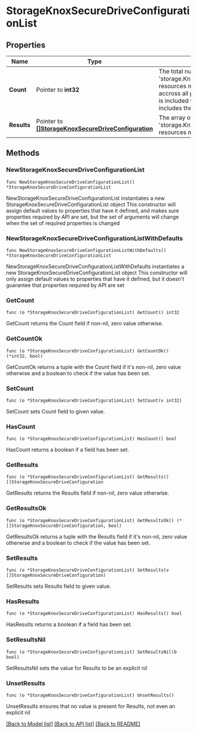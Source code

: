 # StorageKnoxSecureDriveConfigurationList

## Properties

Name | Type | Description | Notes
------------ | ------------- | ------------- | -------------
**Count** | Pointer to **int32** | The total number of &#39;storage.KnoxSecureDriveConfiguration&#39; resources matching the request, accross all pages. The &#39;Count&#39; attribute is included when the HTTP GET request includes the &#39;$inlinecount&#39; parameter. | [optional] 
**Results** | Pointer to [**[]StorageKnoxSecureDriveConfiguration**](StorageKnoxSecureDriveConfiguration.md) | The array of &#39;storage.KnoxSecureDriveConfiguration&#39; resources matching the request. | [optional] 

## Methods

### NewStorageKnoxSecureDriveConfigurationList

`func NewStorageKnoxSecureDriveConfigurationList() *StorageKnoxSecureDriveConfigurationList`

NewStorageKnoxSecureDriveConfigurationList instantiates a new StorageKnoxSecureDriveConfigurationList object
This constructor will assign default values to properties that have it defined,
and makes sure properties required by API are set, but the set of arguments
will change when the set of required properties is changed

### NewStorageKnoxSecureDriveConfigurationListWithDefaults

`func NewStorageKnoxSecureDriveConfigurationListWithDefaults() *StorageKnoxSecureDriveConfigurationList`

NewStorageKnoxSecureDriveConfigurationListWithDefaults instantiates a new StorageKnoxSecureDriveConfigurationList object
This constructor will only assign default values to properties that have it defined,
but it doesn't guarantee that properties required by API are set

### GetCount

`func (o *StorageKnoxSecureDriveConfigurationList) GetCount() int32`

GetCount returns the Count field if non-nil, zero value otherwise.

### GetCountOk

`func (o *StorageKnoxSecureDriveConfigurationList) GetCountOk() (*int32, bool)`

GetCountOk returns a tuple with the Count field if it's non-nil, zero value otherwise
and a boolean to check if the value has been set.

### SetCount

`func (o *StorageKnoxSecureDriveConfigurationList) SetCount(v int32)`

SetCount sets Count field to given value.

### HasCount

`func (o *StorageKnoxSecureDriveConfigurationList) HasCount() bool`

HasCount returns a boolean if a field has been set.

### GetResults

`func (o *StorageKnoxSecureDriveConfigurationList) GetResults() []StorageKnoxSecureDriveConfiguration`

GetResults returns the Results field if non-nil, zero value otherwise.

### GetResultsOk

`func (o *StorageKnoxSecureDriveConfigurationList) GetResultsOk() (*[]StorageKnoxSecureDriveConfiguration, bool)`

GetResultsOk returns a tuple with the Results field if it's non-nil, zero value otherwise
and a boolean to check if the value has been set.

### SetResults

`func (o *StorageKnoxSecureDriveConfigurationList) SetResults(v []StorageKnoxSecureDriveConfiguration)`

SetResults sets Results field to given value.

### HasResults

`func (o *StorageKnoxSecureDriveConfigurationList) HasResults() bool`

HasResults returns a boolean if a field has been set.

### SetResultsNil

`func (o *StorageKnoxSecureDriveConfigurationList) SetResultsNil(b bool)`

 SetResultsNil sets the value for Results to be an explicit nil

### UnsetResults
`func (o *StorageKnoxSecureDriveConfigurationList) UnsetResults()`

UnsetResults ensures that no value is present for Results, not even an explicit nil

[[Back to Model list]](../README.md#documentation-for-models) [[Back to API list]](../README.md#documentation-for-api-endpoints) [[Back to README]](../README.md)


